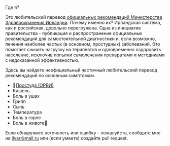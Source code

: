 Где я?


Это любительский перевод [официальных рекомендаций Министерства Здравоохранения Ирландии](http://undertheweather.ie/). Почему именно их? Ирландская система, как и российская, довольно перегружена. Одна из инициатив правительства - публикация и распространение официальных рекомендаций для самостоятельной диагностики и, если возможно, лечения наиболее частых (в основном, простудных) заболеваний. Это помогает снизить нагрузку на терапевтов и одновременно оздоровить население, исключив попытки самолечения препаратами и методиками с недоказанной эффективностью.


Здесь вы найдете неофициальный частичный любительский перевод рекомендаций по основным симптомам. 

 * [Простуда (ОРВИ)](cold.md)
 * Кашель
 * Боль в ушах
 * Грипп
 * Сыпь
 * Температура
 * Боль в горле
 * Боль в животе



Если обнаружите неточность или ошибку - пожалуйста, сообщите мне на [ilvar@mail.ru](mailto:ilvar@mail.ru) или (если умеете) создайте pull request.
